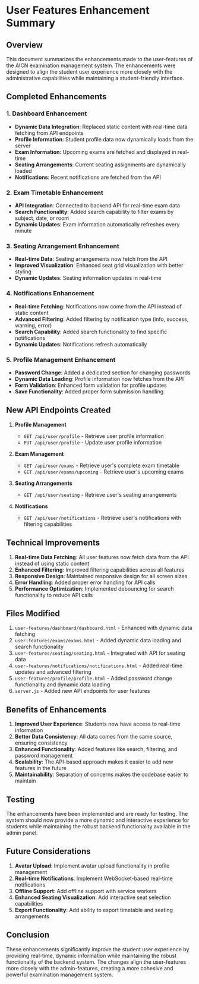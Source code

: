 # User Features Enhancement Summary

## Overview
This document summarizes the enhancements made to the user-features of the AICN examination management system. The enhancements were designed to align the student user experience more closely with the administrative capabilities while maintaining a student-friendly interface.

## Completed Enhancements

### 1. Dashboard Enhancement
- **Dynamic Data Integration**: Replaced static content with real-time data fetching from API endpoints
- **Profile Information**: Student profile data now dynamically loads from the server
- **Exam Information**: Upcoming exams are fetched and displayed in real-time
- **Seating Arrangements**: Current seating assignments are dynamically loaded
- **Notifications**: Recent notifications are fetched from the API

### 2. Exam Timetable Enhancement
- **API Integration**: Connected to backend API for real-time exam data
- **Search Functionality**: Added search capability to filter exams by subject, date, or room
- **Dynamic Updates**: Exam information automatically refreshes every minute

### 3. Seating Arrangement Enhancement
- **Real-time Data**: Seating arrangements now fetch from the API
- **Improved Visualization**: Enhanced seat grid visualization with better styling
- **Dynamic Updates**: Seating information updates in real-time

### 4. Notifications Enhancement
- **Real-time Fetching**: Notifications now come from the API instead of static content
- **Advanced Filtering**: Added filtering by notification type (info, success, warning, error)
- **Search Capability**: Added search functionality to find specific notifications
- **Dynamic Updates**: Notifications refresh automatically

### 5. Profile Management Enhancement
- **Password Change**: Added a dedicated section for changing passwords
- **Dynamic Data Loading**: Profile information now fetches from the API
- **Form Validation**: Enhanced form validation for profile updates
- **Save Functionality**: Added proper form submission handling

## New API Endpoints Created

1. **Profile Management**
   - `GET /api/user/profile` - Retrieve user profile information
   - `PUT /api/user/profile` - Update user profile information

2. **Exam Management**
   - `GET /api/user/exams` - Retrieve user's complete exam timetable
   - `GET /api/user/exams/upcoming` - Retrieve user's upcoming exams

3. **Seating Arrangements**
   - `GET /api/user/seating` - Retrieve user's seating arrangements

4. **Notifications**
   - `GET /api/user/notifications` - Retrieve user's notifications with filtering capabilities

## Technical Improvements

1. **Real-time Data Fetching**: All user features now fetch data from the API instead of using static content
2. **Enhanced Filtering**: Improved filtering capabilities across all features
3. **Responsive Design**: Maintained responsive design for all screen sizes
4. **Error Handling**: Added proper error handling for API calls
5. **Performance Optimization**: Implemented debouncing for search functionality to reduce API calls

## Files Modified

1. `user-features/dashboard/dashboard.html` - Enhanced with dynamic data fetching
2. `user-features/exams/exams.html` - Added dynamic data loading and search functionality
3. `user-features/seating/seating.html` - Integrated with API for seating data
4. `user-features/notifications/notifications.html` - Added real-time updates and advanced filtering
5. `user-features/profile/profile.html` - Added password change functionality and dynamic data loading
6. `server.js` - Added new API endpoints for user features

## Benefits of Enhancements

1. **Improved User Experience**: Students now have access to real-time information
2. **Better Data Consistency**: All data comes from the same source, ensuring consistency
3. **Enhanced Functionality**: Added features like search, filtering, and password management
4. **Scalability**: The API-based approach makes it easier to add new features in the future
5. **Maintainability**: Separation of concerns makes the codebase easier to maintain

## Testing

The enhancements have been implemented and are ready for testing. The system should now provide a more dynamic and interactive experience for students while maintaining the robust backend functionality available in the admin panel.

## Future Considerations

1. **Avatar Upload**: Implement avatar upload functionality in profile management
2. **Real-time Notifications**: Implement WebSocket-based real-time notifications
3. **Offline Support**: Add offline support with service workers
4. **Enhanced Seating Visualization**: Add interactive seat selection capabilities
5. **Export Functionality**: Add ability to export timetable and seating arrangements

## Conclusion

These enhancements significantly improve the student user experience by providing real-time, dynamic information while maintaining the robust functionality of the backend system. The changes align the user-features more closely with the admin-features, creating a more cohesive and powerful examination management system.